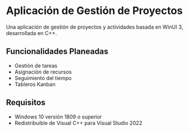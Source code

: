 # Aplicación de Gestión de Proyectos

Una aplicación de gestión de proyectos y actividades basada en WinUI 3, desarrollada en C++.

## Funcionalidades Planeadas

- Gestión de tareas
- Asignación de recursos
- Seguimiento del tiempo
- Tableros Kanban

## Requisitos

- Windows 10 versión 1809 o superior
- Redistribuible de Visual C++ para Visual Studio 2022
